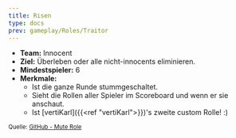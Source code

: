 ```yaml
---
title: Risen
type: docs
prev: gameplay/Roles/Traitor
---
```


- **Team:** Innocent
- **Ziel:** Überleben oder alle nicht-innocents eliminieren.
- **Mindestspieler:** 6
- **Merkmale:**
  - Ist die ganze Runde stummgeschaltet.
  - Sieht die Rollen aller Spieler im Scoreboard und wenn er sie anschaut.
  - Ist [vertiKarl]({{<ref "vertiKarl">}})'s zweite custom Rolle! :)

<small>Quelle: [GitHub - Mute Role](https://github.com/Discord-for-TTT2/dttt-roles)</small>
